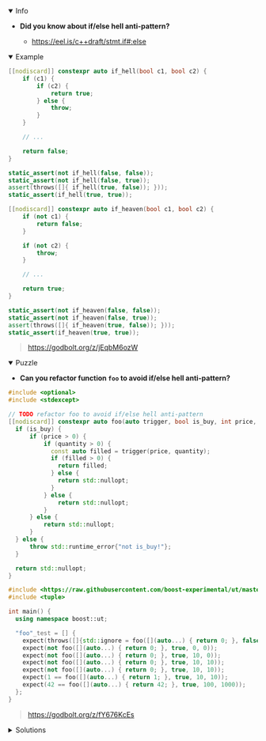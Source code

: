 <details open><summary>Info</summary><p>

* **Did you know about if/else hell anti-pattern?**

  * https://eel.is/c++draft/stmt.if#:else

</p></details><details open><summary>Example</summary><p>

```cpp
[[nodiscard]] constexpr auto if_hell(bool c1, bool c2) {
    if (c1) {
        if (c2) {
            return true;
        } else {
            throw;
        }
    }

    // ...

    return false;
}

static_assert(not if_hell(false, false));
static_assert(not if_hell(false, true));
assert(throws([]{ if_hell(true, false)); }));
static_assert(if_hell(true, true));

[[nodiscard]] constexpr auto if_heaven(bool c1, bool c2) {
    if (not c1) {
        return false;
    }

    if (not c2) {
        throw;
    }

    // ...

    return true;
}

static_assert(not if_heaven(false, false));
static_assert(not if_heaven(false, true));
assert(throws([]{ if_heaven(true, false)); }));
static_assert(if_heaven(true, true));
```

> https://godbolt.org/z/jEqbM6ozW

</p></details><details open><summary>Puzzle</summary><p>

* **Can you refactor function `foo` to avoid if/else hell anti-pattern?**

```cpp
#include <optional>
#include <stdexcept>

// TODO refactor foo to avoid if/else hell anti-pattern
[[nodiscard]] constexpr auto foo(auto trigger, bool is_buy, int price, int quantity) -> std::optional<int> {
  if (is_buy) {
      if (price > 0) {
          if (quantity > 0) {
            const auto filled = trigger(price, quantity);
            if (filled > 0) {
              return filled;
            } else {
              return std::nullopt;
            }
          } else {
              return std::nullopt;
          }
      } else {
          return std::nullopt;
      }
  } else {
      throw std::runtime_error{"not is_buy!"};
  }

  return std::nullopt;
}

#include <https://raw.githubusercontent.com/boost-experimental/ut/master/include/boost/ut.hpp>
#include <tuple>

int main() {
  using namespace boost::ut;

  "foo"_test = [] {
    expect(throws([]{std::ignore = foo([](auto...) { return 0; }, false, 0, 0);}));
    expect(not foo([](auto...) { return 0; }, true, 0, 0));
    expect(not foo([](auto...) { return 0; }, true, 10, 0));
    expect(not foo([](auto...) { return 0; }, true, 10, 10));
    expect(not foo([](auto...) { return 0; }, true, 10, 10));
    expect(1 == foo([](auto...) { return 1; }, true, 10, 10));
    expect(42 == foo([](auto...) { return 42; }, true, 100, 1000));
  };
}
```

> https://godbolt.org/z/fY676KcEs

</p></details><details><summary>Solutions</summary><p>
